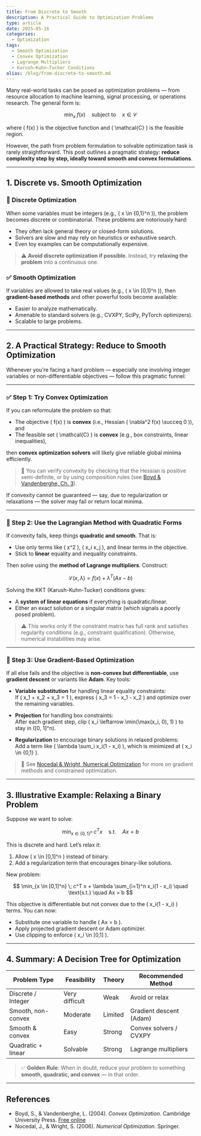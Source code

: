 ```yaml
---
title: From Discrete to Smooth
description: A Practical Guide to Optimization Problems
type: article
date: 2025-05-16
categories:
  - Optimization
tags:
  - Smooth Optimization
  - Convex Optimization
  - Lagrange Multipliers
  - Karush–Kuhn–Tucker Conditions
alias: /blog/from-discrete-to-smooth.md
---
```


Many real-world tasks can be posed as optimization problems — from resource allocation to machine learning, signal processing, or operations research. The general form is:

$$
\min_{x} \; f(x) \quad \text{subject to} \quad x \in \mathcal{C}
$$

where \( f(x) \) is the objective function and \( \mathcal{C} \) is the feasible region.

However, the path from problem formulation to solvable optimization task is rarely straightforward. This post outlines a pragmatic strategy: **reduce complexity step by step, ideally toward smooth and convex formulations**.

---

## 1. Discrete vs. Smooth Optimization

### 🚫 Discrete Optimization

When some variables must be integers (e.g., \( x \in \{0,1\}^n \)), the problem becomes discrete or combinatorial. These problems are notoriously hard:

- They often lack general theory or closed-form solutions.
- Solvers are slow and may rely on heuristics or exhaustive search.
- Even toy examples can be computationally expensive.

> ⚠️ **Avoid discrete optimization if possible**. Instead, try **relaxing the problem** into a continuous one.

### ✅ Smooth Optimization

If variables are allowed to take real values (e.g., \( x \in [0,1]^n \)), then **gradient-based methods** and other powerful tools become available:

- Easier to analyze mathematically.
- Amenable to standard solvers (e.g., CVXPY, SciPy, PyTorch optimizers).
- Scalable to large problems.

---

## 2. A Practical Strategy: Reduce to Smooth Optimization

Whenever you're facing a hard problem — especially one involving integer variables or non-differentiable objectives — follow this pragmatic funnel:

---

### ✅ Step 1: Try Convex Optimization

If you can reformulate the problem so that:

- The objective \( f(x) \) is **convex** (i.e., Hessian \( \nabla^2 f(x) \succeq 0 \)), and
- The feasible set \( \mathcal{C} \) is **convex** (e.g., box constraints, linear inequalities),

then **convex optimization solvers** will likely give reliable global minima efficiently.

> 🧠 You can verify convexity by checking that the Hessian is positive semi-definite, or by using composition rules (see [Boyd & Vandenberghe, Ch. 3](https://web.stanford.edu/~boyd/cvxbook/)).

If convexity cannot be guaranteed — say, due to regularization or relaxations — the solver may fail or return local minima.

---

### 🧮 Step 2: Use the Lagrangian Method with Quadratic Forms

If convexity fails, keep things **quadratic and smooth**. That is:

- Use only terms like \( x^2 \), \( x_i x_j \), and linear terms in the objective.
- Stick to **linear** equality and inequality constraints.

Then solve using the **method of Lagrange multipliers**. Construct:

$$
\mathcal{L}(x, \lambda) = f(x) + \lambda^T (Ax - b)
$$

Solving the KKT (Karush-Kuhn-Tucker) conditions gives:

- A **system of linear equations** if everything is quadratic/linear.
- Either an exact solution or a singular matrix (which signals a poorly posed problem).

> ⚠️ This works only if the constraint matrix has full rank and satisfies regularity conditions (e.g., constraint qualification). Otherwise, numerical instabilities may arise.

---

### 🔧 Step 3: Use Gradient-Based Optimization

If all else fails and the objective is **non-convex but differentiable**, use **gradient descent** or variants like **Adam**. Key tools:

- **Variable substitution** for handling linear equality constraints:  
  If \( x_1 + x_2 + x_3 = 1 \), express \( x_3 = 1 - x_1 - x_2 \) and optimize over the remaining variables.

- **Projection** for handling box constraints:  
  After each gradient step, clip \( x_i \leftarrow \min(\max(x_i, 0), 1) \) to stay in \([0, 1]^n\).

- **Regularization** to encourage binary solutions in relaxed problems:  
  Add a term like \( \lambda \sum_i x_i(1 - x_i) \), which is minimized at \( x_i \in \{0,1\} \).

> 📘 See [Nocedal & Wright, Numerical Optimization](https://link.springer.com/book/10.1007/978-0-387-40065-5) for more on gradient methods and constrained optimization.

---

## 3. Illustrative Example: Relaxing a Binary Problem

Suppose we want to solve:

$$
\min_{x \in \{0,1\}^n} \; c^T x \quad \text{s.t.} \quad Ax = b
$$

This is discrete and hard. Let’s relax it:

1. Allow \( x \in [0,1]^n \) instead of binary.
2. Add a regularization term that encourages binary-like solutions.

New problem:

$$
\min_{x \in [0,1]^n} \; c^T x + \lambda \sum_{i=1}^n x_i(1 - x_i) \quad \text{s.t.} \quad Ax = b
$$

This objective is differentiable but not convex due to the \( x_i(1 - x_i) \) terms. You can now:

- Substitute one variable to handle \( Ax = b \).
- Apply projected gradient descent or Adam optimizer.
- Use clipping to enforce \( x_i \in [0,1] \).

---

## 4. Summary: A Decision Tree for Optimization

| Problem Type         | Feasibility   | Theory       | Recommended Method        |
|----------------------|---------------|--------------|---------------------------|
| Discrete / Integer   | Very difficult| Weak         | Avoid or relax            |
| Smooth, non-convex   | Moderate      | Limited      | Gradient descent (Adam)   |
| Smooth & convex      | Easy          | Strong       | Convex solvers / CVXPY    |
| Quadratic + linear   | Solvable      | Strong       | Lagrange multipliers      |

> ✅ **Golden Rule**: When in doubt, reduce your problem to something **smooth, quadratic, and convex** — in that order.

---

## References

- Boyd, S., & Vandenberghe, L. (2004). *Convex Optimization*. Cambridge University Press. [Free online](https://web.stanford.edu/~boyd/cvxbook/)
- Nocedal, J., & Wright, S. (2006). *Numerical Optimization*. Springer.